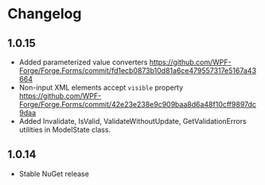 # Changelog

## 1.0.15

- Added parameterized value converters https://github.com/WPF-Forge/Forge.Forms/commit/fd1ecb0873b10d81a6ce479557317e5167a43664
- Non-input XML elements accept `visible` property https://github.com/WPF-Forge/Forge.Forms/commit/42e23e238e9c909baa8d6a48f10cff9897dc9daa
- Added Invalidate, IsValid, ValidateWithoutUpdate, GetValidationErrors utilities in ModelState class.

## 1.0.14

- Stable NuGet release